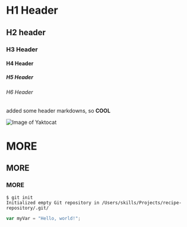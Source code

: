 # H1 Header 

## H2 header 

### H3  Header

#### H4 Header

##### H5 Header

###### H6 Header

added some header markdowns, so  **COOL**


![Image of Yaktocat](https://octodex.github.com/images/yaktocat.png)

# MORE 

## MORE

### MORE

```
$ git init
Initialized empty Git repository in /Users/skills/Projects/recipe-repository/.git/
```

``` javascript
var myVar = "Hello, world!";
```
